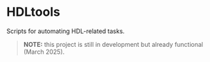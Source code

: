 # HDLtools

Scripts for automating HDL-related tasks.

> **NOTE:** this project is still in development but already functional (March 2025).
